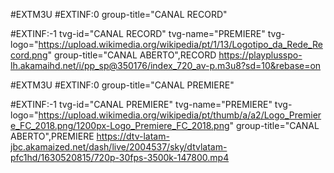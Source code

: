 #EXTM3U
#EXTINF:0 group-title="CANAL RECORD"

#EXTINF:-1 tvg-id="CANAL RECORD" tvg-name="PREMIERE" tvg-logo="https://upload.wikimedia.org/wikipedia/pt/1/13/Logotipo_da_Rede_Record.png" group-title="CANAL ABERTO",RECORD
https://playplusspo-lh.akamaihd.net/i/pp_sp@350176/index_720_av-p.m3u8?sd=10&rebase=on

#EXTM3U
#EXTINF:0 group-title="CANAL PREMIERE"

#EXTINF:-1 tvg-id="CANAL PREMIERE" tvg-name="PREMIERE" tvg-logo="https://upload.wikimedia.org/wikipedia/pt/thumb/a/a2/Logo_Premiere_FC_2018.png/1200px-Logo_Premiere_FC_2018.png" group-title="CANAL ABERTO",PREMIERE
https://dtv-latam-jbc.akamaized.net/dash/live/2004537/sky/dtvlatam-pfc1hd/1630520815/720p-30fps-3500k-147800.mp4
